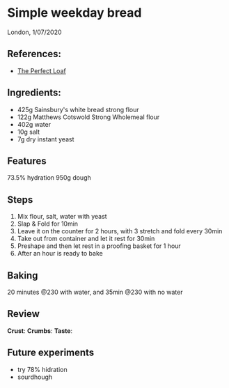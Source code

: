 # Simple weekday bread
London, 1/07/2020

## References: 
- [The Perfect Loaf](https://www.theperfectloaf.com/simple-weekday-sourdough-bread/)

## Ingredients:
- 425g Sainsbury's white bread strong flour
- 122g Matthews Cotswold Strong Wholemeal flour
- 402g water
- 10g salt
- 7g dry instant yeast

## Features
73.5% hydration
950g dough

## Steps
1. Mix flour, salt, water with yeast
2. Slap & Fold for 10min
3. Leave it on the counter for 2 hours, with 3 stretch and fold every 30min
4. Take out from container and let it rest for 30min
5. Preshape and then let rest in a proofing basket for 1 hour
6. After an hour is ready to bake

## Baking
20 minutes @230 with water, and 35min @230 with no water

## Review
**Crust**:
**Crumbs**:
**Taste**:

## Future experiments
- try 78% hidration
- sourdhough